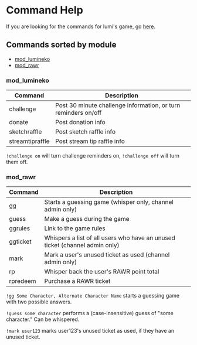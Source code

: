 Command Help
============

If you are looking for the commands for lumi's game, go [here](#mod_rawr).

## Commands sorted by module

- [mod_lumineko](#mod_lumineko)
- [mod_rawr](#mod_rawr)


### mod_lumineko

| Command         | Description
| --------------- | --------------------------------------------------------------
| challenge       | Post 30 minute challenge information, or turn reminders on/off
| donate          | Post donation info
| sketchraffle    | Post sketch raffle info
| streamtipraffle | Post stream tip raffle info

`!challenge on` will turn challenge reminders on, `!challenge off` will turn them off.


### mod_rawr

| Command  | Description
| -------- | ---------------------------------------------------------------------------
| gg       | Starts a guessing game (whisper only, channel admin only)
| guess    | Make a guess during the game
| ggrules  | Link to the game rules
| ggticket | Whispers a list of all users who have an unused ticket (channel admin only)
| mark     | Mark a user's unused ticket as used (channel admin only)
| rp       | Whisper back the user's RAWR point total
| rpredeem | Purchase a RAWR ticket

`!gg Some Character, Alternate Character Name` starts a guessing game with two possible answers.

`!guess some character` performs a (case-insensitive) guess of "some character." Can be whispered.

`!mark user123` marks user123's unused ticket as used, if they have an unused ticket.
